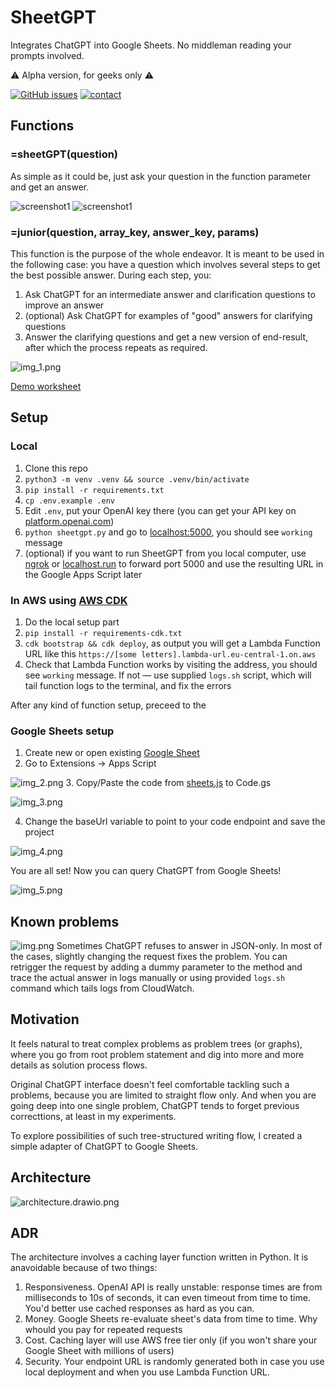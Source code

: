 # SheetGPT
Integrates ChatGPT into Google Sheets. No middleman reading your prompts involved.

⚠️ Alpha version, for geeks only ⚠️

[![GitHub issues](https://img.shields.io/github/issues/umaxfun/sheetgpt)](https://github.com/umaxfun/sheetgpt/issues)
[
![contact](https://img.shields.io/badge/tg-%40mikedeu-informational)
](https://t.me/mikedeu)

## Functions
### =sheetGPT(question)
As simple as it could be, just ask your question in the function parameter and get an answer.

![screenshot1](media/shot1.png)
![screenshot1](media/shot2.png)

### =junior(question, array_key, answer_key, params)
This function is the purpose of the whole endeavor. It is meant to be used in the following case: you have a question which involves several steps to get the best possible answer. During each step, you:
1. Ask ChatGPT for an intermediate answer and clarification questions to improve an answer
2. (optional) Ask ChatGPT for examples of "good" answers for clarifying questions
3. Answer the clarifying questions and get a new version of end-result, after which the process repeats as required. 

![img_1.png](media/img_1.png)

[Demo worksheet](https://docs.google.com/spreadsheets/d/1HQzDNCudIpUftqMLJcFtar5jfn5qoJBjNzJhdk09eCc/edit?usp=sharing)


## Setup
### Local
1. Clone this repo
2. `python3 -m venv .venv && source .venv/bin/activate`
3. `pip install -r requirements.txt`
4. `cp .env.example .env`
5. Edit `.env`, put your OpenAI key there (you can get your API key on [platform.openai.com](https://platform.openai.com/account/api-keys))
6. `python sheetgpt.py` and go to [localhost:5000](http://localhost:5000), you should see `working` message
7. (optional) if you want to run SheetGPT from you local computer, use [ngrok](https://ngrok.com/) or [localhost.run](https://localhost.run) to forward port 5000 and use the resulting URL in the Google Apps Script later
### In AWS using [AWS CDK](https://github.com/aws/aws-cdk)
1. Do the local setup part
2. `pip install -r requirements-cdk.txt`
3. `cdk bootstrap && cdk deploy`, as output you will get a Lambda Function URL like this `https://[some letters].lambda-url.eu-central-1.on.aws`
4. Check that Lambda Function works by visiting the address, you should see `working` message. If not — use supplied `logs.sh` script, which will tail function logs to the terminal, and fix the errors

After any kind of function setup, preceed to the 

### Google Sheets setup
1. Create new or open existing [Google Sheet](https://docs.google.com/spreadsheets/)
2. Go to Extensions -> Apps Script

![img_2.png](media/img_2.png)
3. Copy/Paste the code from [sheets.js](./sheets.js) to Code.gs

![img_3.png](media/img_3.png)

4. Change the baseUrl variable to point to your code endpoint and save the project

![img_4.png](media/img_4.png)

You are all set! Now you can query ChatGPT from Google Sheets!

![img_5.png](media/img_5.png)

## Known problems
![img.png](media/err1.png)
Sometimes ChatGPT refuses to answer in JSON-only. In most of the cases, slightly changing the request fixes the problem.
You can retrigger the request by adding a dummy parameter to the method and trace the actual answer in logs manually or using provided `logs.sh` command which tails logs from CloudWatch.

## Motivation
It feels natural to treat complex problems as problem trees (or graphs), where you go from root problem statement and dig into more and more details as solution process flows.

Original ChatGPT interface doesn't feel comfortable tackling such a problems, because you are limited to straight flow only. And when you are going deep into one single problem, ChatGPT tends to forget previous correcttions, at least in my experiments.

To explore possibilities of such tree-structured writing flow, I created a simple adapter of ChatGPT to Google Sheets.

## Architecture
![architecture.drawio.png](media/architecture.drawio.png)

## ADR
The architecture involves a caching layer function written in Python. It is anavoidable because of two things:
1. Responsiveness. OpenAI API is really unstable: response times are from milliseconds to 10s of seconds, it can even timeout from time to time. You'd better use cached responses as hard as you can.
2. Money. Google Sheets re-evaluate sheet's data from time to time. Why whould you pay for repeated requests
3. Cost. Caching layer will use AWS free tier only (if you won't share your Google Sheet with millions of users)
4. Security. Your endpoint URL is randomly generated both in case you use local deployment and when you use Lambda Function URL. 
